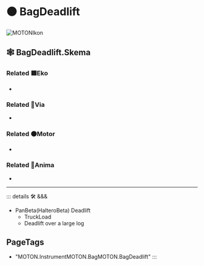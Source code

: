 # 🟠 <motor>BagDeadlift</motor>

![MOTONIkon](/BetaIkon/MOTONs_Ikon.png)

## 🕸 BagDeadlift.Skema

### Related 🟩<ekos>Eko</ekos>

-

### Related 🔻<via>Via</via>

-

### Related 🟠<motor>Motor</motor>

-

### Related 💜<anima>Anima</anima>

-

---

<!-- =================================================== -->
<!-- =================================================== -->
<!-- =================================================== -->
<!-- =================================================== -->
<!-- =================================================== -->
::: details 🛠 <dev>&&&</dev>

- PanBeta(HalteroBeta) Deadlift
    - TruckLoad
    - Deadlift over a large log

<h2>PageTags</h2>

- "MOTON.InstrumentMOTON.BagMOTON.BagDeadlift"
:::
